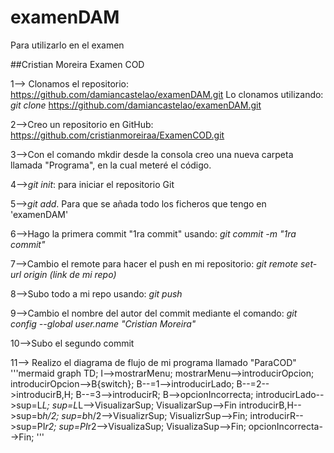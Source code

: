 # examenDAM
Para utilizarlo en el examen

##Cristian Moreira Examen COD

1--> Clonamos el repositorio: https://github.com/damiancastelao/examenDAM.git
	Lo clonamos utilizando: *git clone* https://github.com/damiancastelao/examenDAM.git
	
2-->Creo un repositorio en GitHub: https://github.com/cristianmoreiraa/ExamenCOD.git

3-->Con el comando mkdir desde la consola creo una nueva carpeta llamada "Programa", en la cual meteré el código.

4-->*git init*: para iniciar el repositorio Git

5-->*git add*. Para que se añada todo los ficheros que tengo en 'examenDAM'

6-->Hago la primera commit "1ra commit" usando: *git commit -m "1ra commit"*

7-->Cambio el remote para hacer el push en mi repositorio: *git remote set-url origin (link de mi repo)*
 
8-->Subo todo a mi repo usando: *git push*

9-->Cambio el nombre del autor del commit mediante el comando: *git config --global user.name "Cristian Moreira"*

10-->Subo el segundo commit

11--> Realizo el diagrama de flujo de mi programa llamado "ParaCOD"
	'''mermaid
	graph TD;
    I-->mostrarMenu;
    mostrarMenu-->introducirOpcion;
    introducirOpcion-->B{switch};
    B--=1-->introducirLado;
    B--=2-->introducirB,H;
    B--=3-->introducirR;
    B-->opcionIncorrecta;
    introducirLado-->sup=L*L;
    sup=L*L-->VisualizarSup;
    VisualizarSup-->Fin
    introducirB,H-->sup=b*h/2;
    sup=b*h/2-->VisualizrSup;
    VisualizrSup-->Fin;
    introducirR-->sup=PI*r2;
    sup=PI*r2-->VisualizaSup;
    VisualizaSup-->Fin;
    opcionIncorrecta-->Fin;
'''
